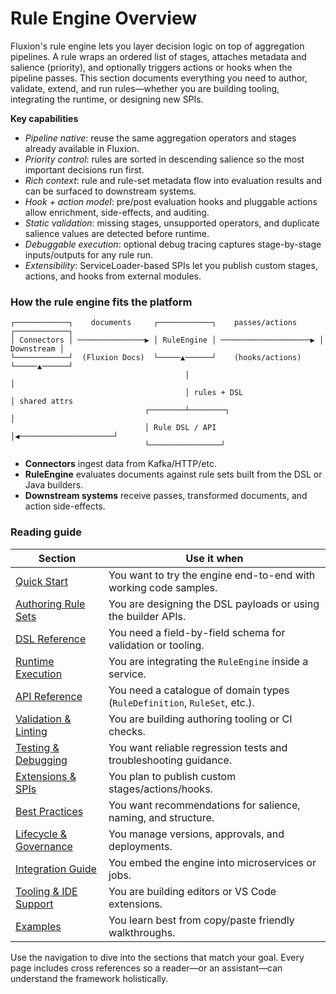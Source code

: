 # Rule Engine Overview

Fluxion's rule engine lets you layer decision logic on top of aggregation pipelines. A rule wraps an ordered list of stages, attaches metadata and salience (priority), and optionally triggers actions or hooks when the pipeline passes. This section documents everything you need to author, validate, extend, and run rules—whether you are building tooling, integrating the runtime, or designing new SPIs.

**Key capabilities**

- *Pipeline native*: reuse the same aggregation operators and stages already available in Fluxion.
- *Priority control*: rules are sorted in descending salience so the most important decisions run first.
- *Rich context*: rule and rule-set metadata flow into evaluation results and can be surfaced to downstream systems.
- *Hook + action model*: pre/post evaluation hooks and pluggable actions allow enrichment, side-effects, and auditing.
- *Static validation*: missing stages, unsupported operators, and duplicate salience values are detected before runtime.
- *Debuggable execution*: optional debug tracing captures stage-by-stage inputs/outputs for any rule run.
- *Extensibility*: ServiceLoader-based SPIs let you publish custom stages, actions, and hooks from external modules.

### How the rule engine fits the platform

```
┌────────────┐    documents     ┌────────────┐    passes/actions     ┌────────────┐
│ Connectors │ ───────────────▶ │ RuleEngine │ ────────────────────▶ │ Downstream │
└────────────┘  (Fluxion Docs)  └─────▲──────┘    (hooks/actions)    └─────▲──────┘
                                       │                               │
                                       │ rules + DSL                   │ shared attrs
                              ┌────────┴────────┐                      │
                              │ Rule DSL / API │◀─────────────────────┘
                              └────────────────┘
```

- **Connectors** ingest data from Kafka/HTTP/etc.
- **RuleEngine** evaluates documents against rule sets built from the DSL or Java builders.
- **Downstream systems** receive passes, transformed documents, and action side-effects.

### Reading guide

| Section | Use it when |
| --- | --- |
| [Quick Start](quickstart.md) | You want to try the engine end-to-end with working code samples. |
| [Authoring Rule Sets](authoring.md) | You are designing the DSL payloads or using the builder APIs. |
| [DSL Reference](dsl-reference.md) | You need a field-by-field schema for validation or tooling. |
| [Runtime Execution](runtime.md) | You are integrating the `RuleEngine` inside a service. |
| [API Reference](api.md) | You need a catalogue of domain types (`RuleDefinition`, `RuleSet`, etc.). |
| [Validation & Linting](validation.md) | You are building authoring tooling or CI checks. |
| [Testing & Debugging](testing.md) | You want reliable regression tests and troubleshooting guidance. |
| [Extensions & SPIs](extensions.md) | You plan to publish custom stages/actions/hooks. |
| [Best Practices](best-practices.md) | You want recommendations for salience, naming, and structure. |
| [Lifecycle & Governance](lifecycle.md) | You manage versions, approvals, and deployments. |
| [Integration Guide](integration.md) | You embed the engine into microservices or jobs. |
| [Tooling & IDE Support](tooling.md) | You are building editors or VS Code extensions. |
| [Examples](examples.md) | You learn best from copy/paste friendly walkthroughs. |

Use the navigation to dive into the sections that match your goal. Every page includes cross references so a reader—or an assistant—can understand the framework holistically.
